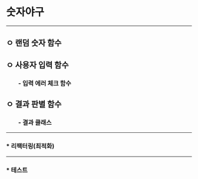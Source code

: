 # 숫자야구
---
## ㅇ 랜덤 숫자 함수

## ㅇ 사용자 입력 함수
### 　　- 입력 에러 체크 함수

## ㅇ 결과 판별 함수 
### 　　- 결과 클래스  

***
### * 리팩터링(최적화)
***
### * 테스트 